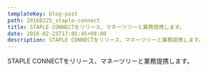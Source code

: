 ```yaml
---
templateKey: blog-post
path: 20160225_staple-connect
title: STAPLE CONNECTをリリース、マネーツリーと業務提携します。
date: 2016-02-25T17:05:45+09:00
description: STAPLE CONNECTをリリース、マネーツリーと業務提携します。
---
```

STAPLE CONNECTをリリース、マネーツリーと業務提携します。
